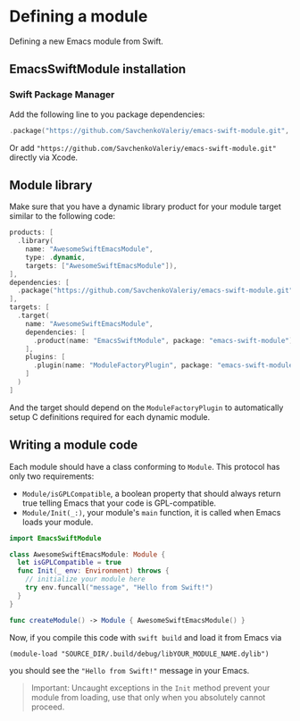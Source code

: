 # Defining a module

Defining a new Emacs module from Swift.

## EmacsSwiftModule installation

### Swift Package Manager

Add the following line to you package dependencies:

```swift
.package("https://github.com/SavchenkoValeriy/emacs-swift-module.git", from: "1.3.2")
```

Or add `"https://github.com/SavchenkoValeriy/emacs-swift-module.git"` directly via Xcode.

## Module library

Make sure that you have a dynamic library product for your module target similar to the following code:

```swift
products: [
  .library(
    name: "AwesomeSwiftEmacsModule",
    type: .dynamic,
    targets: ["AwesomeSwiftEmacsModule"]),
],
dependencies: [
  .package("https://github.com/SavchenkoValeriy/emacs-swift-module.git", from: "1.3.2")
],
targets: [
  .target(
    name: "AwesomeSwiftEmacsModule",
    dependencies: [
      .product(name: "EmacsSwiftModule", package: "emacs-swift-module")
    ],
    plugins: [
      .plugin(name: "ModuleFactoryPlugin", package: "emacs-swift-module")
    ]
  )
]
```

And the target should depend on the `ModuleFactoryPlugin` to automatically setup C definitions required for each dynamic module.

## Writing a module code

Each module should have a class conforming to ``Module``. This protocol has only two requirements:
 - ``Module/isGPLCompatible``, a boolean property that should always return true telling Emacs that your code is GPL-compatible.
 - ``Module/Init(_:)``, your module's `main` function, it is called when Emacs loads your module.

```swift
import EmacsSwiftModule

class AwesomeSwiftEmacsModule: Module {
  let isGPLCompatible = true
  func Init(_ env: Environment) throws {
    // initialize your module here
    try env.funcall("message", "Hello from Swift!")
  }
}

func createModule() -> Module { AwesomeSwiftEmacsModule() }
```

Now, if you compile this code with `swift build` and load it from Emacs via 
```emacs-lisp
(module-load "SOURCE_DIR/.build/debug/libYOUR_MODULE_NAME.dylib")
```
you should see the `"Hello from Swift!"` message in your Emacs.

> Important: Uncaught exceptions in the `Init` method prevent your module from loading, use that only when you absolutely cannot proceed.

